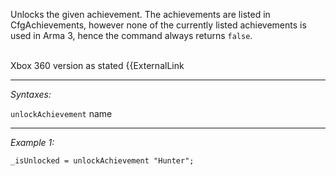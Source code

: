 Unlocks the given achievement. The achievements are listed in CfgAchievements, however none of the currently listed achievements is used in Arma 3, hence the command always returns `false`.<br><br>

 Xbox 360 version as stated
{{ExternalLink


---
*Syntaxes:*

`unlockAchievement` name

---
*Example 1:*

```sqf
_isUnlocked = unlockAchievement "Hunter";
```
